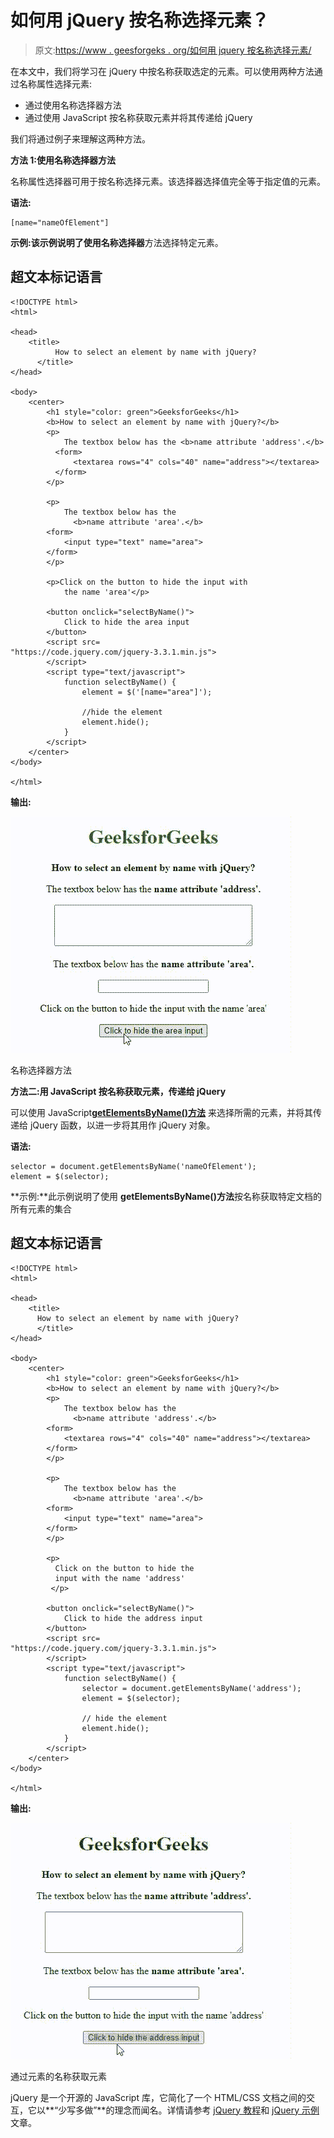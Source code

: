 # 如何用 jQuery 按名称选择元素？

> 原文:[https://www . geesforgeks . org/如何用 jquery 按名称选择元素/](https://www.geeksforgeeks.org/how-to-select-an-element-by-name-with-jquery/)

在本文中，我们将学习在 jQuery 中按名称获取选定的元素。可以使用两种方法通过名称属性选择元素:

*   通过使用名称选择器方法
*   通过使用 JavaScript 按名称获取元素并将其传递给 jQuery

我们将通过例子来理解这两种方法。

**方法 1:使用名称选择器方法**

名称属性选择器可用于按名称选择元素。该选择器选择值完全等于指定值的元素。

**语法:**

```
[name="nameOfElement"]
```

**示例:**该示例说明了使用**名称选择器**方法选择特定元素。

## 超文本标记语言

```
<!DOCTYPE html>
<html>

<head>
    <title>
          How to select an element by name with jQuery?
      </title>
</head>

<body>
    <center>
        <h1 style="color: green">GeeksforGeeks</h1>
        <b>How to select an element by name with jQuery?</b>
        <p>
            The textbox below has the <b>name attribute 'address'.</b>
          <form>
              <textarea rows="4" cols="40" name="address"></textarea>
          </form>
        </p>

        <p>
            The textbox below has the 
              <b>name attribute 'area'.</b>
        <form>
            <input type="text" name="area">
        </form>
        </p>

        <p>Click on the button to hide the input with
            the name 'area'</p>

        <button onclick="selectByName()">
            Click to hide the area input
        </button>
        <script src=
"https://code.jquery.com/jquery-3.3.1.min.js">
        </script>
        <script type="text/javascript">
            function selectByName() {
                element = $('[name="area"]');

                //hide the element
                element.hide();
            }
        </script>
    </center>
</body>

</html>
```

**输出:**

![](img/3781f8e374e3187c6d85fce3b8ed4edb.png)

名称选择器方法

**方法二:用 JavaScript 按名称获取元素，传递给 jQuery**

可以使用 JavaScript[**getElementsByName()方法**](https://www.geeksforgeeks.org/html-dom-getelementsbyname-method/) 来选择所需的元素，并将其传递给 jQuery 函数，以进一步将其用作 jQuery 对象。

**语法:**

```
selector = document.getElementsByName('nameOfElement');
element = $(selector);
```

**示例:**此示例说明了使用 **getElementsByName()方法**按名称获取特定文档的所有元素的集合

## 超文本标记语言

```
<!DOCTYPE html>
<html>

<head>
    <title>
      How to select an element by name with jQuery?
      </title>
</head>

<body>
    <center>
        <h1 style="color: green">GeeksforGeeks</h1>
        <b>How to select an element by name with jQuery?</b>
        <p>
            The textbox below has the 
              <b>name attribute 'address'.</b>
        <form>
            <textarea rows="4" cols="40" name="address"></textarea>
        </form>
        </p>

        <p>
            The textbox below has the 
              <b>name attribute 'area'.</b>
        <form>
            <input type="text" name="area">
        </form>
        </p>

        <p>
          Click on the button to hide the
          input with the name 'address'
         </p>

        <button onclick="selectByName()">
            Click to hide the address input
        </button>
        <script src=
"https://code.jquery.com/jquery-3.3.1.min.js">
        </script>
        <script type="text/javascript">
            function selectByName() {
                selector = document.getElementsByName('address');
                element = $(selector);

                // hide the element
                element.hide();
            }
        </script>
    </center>
</body>

</html>
```

**输出:**

![](img/3e224041f89825766f82ec6573ee308c.png)

通过元素的名称获取元素

jQuery 是一个开源的 JavaScript 库，它简化了一个 HTML/CSS 文档之间的交互，它以**“少写多做”**的理念而闻名。详情请参考 [jQuery 教程](https://www.geeksforgeeks.org/jquery-tutorials/)和 [jQuery 示例](https://www.geeksforgeeks.org/jquery-examples/)文章。